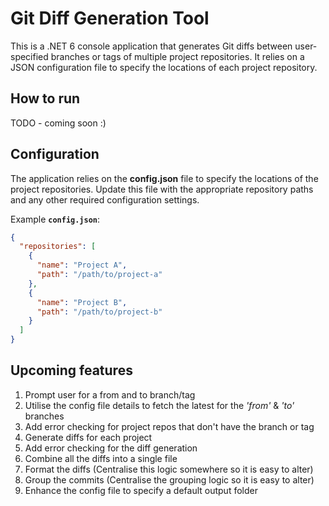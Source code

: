# Git Diff Generation Tool

This is a .NET 6 console application that generates Git diffs between user-specified branches or tags of multiple project repositories. It relies on a JSON configuration file to specify the locations of each project repository.

## How to run

TODO - coming soon :)

## Configuration

The application relies on the **config.json** file to specify the locations of the project repositories. Update this file with the appropriate repository paths and any other required configuration settings.

Example **`config.json`**:

```json
{
  "repositories": [
    {
      "name": "Project A",
      "path": "/path/to/project-a"
    },
    {
      "name": "Project B",
      "path": "/path/to/project-b"
    }
  ]
}
```

## Upcoming features

1. Prompt user for a from and to branch/tag
2. Utilise the config file details to fetch the latest for the *'from'* & *'to'* branches
3. Add error checking for project repos that don't have the branch or tag
4. Generate diffs for each project
5. Add error checking for the diff generation
6. Combine all the diffs into a single file
7. Format the diffs (Centralise this logic somewhere so it is easy to alter)
8. Group the commits (Centralise the grouping logic so it is easy to alter)
9. Enhance the config file to specify a default output folder
